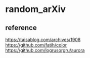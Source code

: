 # random_arXiv

## reference
https://taisablog.com/archives/1908  
https://github.com/fatih/color  
https://github.com/logrusorgru/aurora  
